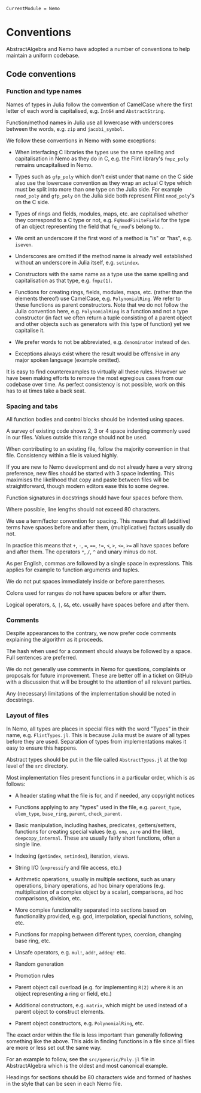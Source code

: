 ```@meta
CurrentModule = Nemo
```

# Conventions

AbstractAlgebra and Nemo have adopted a number of conventions to help maintain
a uniform codebase.

## Code conventions

### Function and type names

Names of types in Julia follow the convention of CamelCase where the first
letter of each word is capitalised, e.g. `Int64` and `AbstractString`.

Function/method names in Julia use all lowercase with underscores between
the words, e.g. `zip` and `jacobi_symbol`.

We follow these conventions in Nemo with some exceptions:

* When interfacing C libraries the types use the same spelling and
capitalisation in Nemo as they do in C, e.g. the Flint library's `fmpz_poly`
remains uncapitalised in Nemo.

* Types such as `gfp_poly` which don't exist under that name on the C side
also use the lowercase convention as they wrap an actual C type which must be
split into more than one type on the Julia side. For example `nmod_poly` and
`gfp_poly` on the Julia side both represent Flint `nmod_poly`'s on the C side.

* Types of rings and fields, modules, maps, etc. are capitalised whether they
correspond to a C type or not, e.g. `FqNmodFiniteField` for the type of an
object representing the field that `fq_nmod`'s belong to.
.
* We omit an underscore if the first word of a method is "is" or "has", e.g.
`iseven`.

* Underscores are omitted if the method name is already well established
without an underscore in Julia itself, e.g. `setindex`.

* Constructors with the same name as a type use the same spelling and
capitalisation as that type, e.g. `fmpz(1)`.

* Functions for creating rings, fields, modules, maps, etc. (rather than the
elements thereof) use CamelCase, e.g. `PolynomialRing`. We refer to these 
functions as parent constructors. Note that we do not follow the Julia
convention here, e.g. `PolynomialRing` is a function and not a type constructor
(in fact we often return a tuple consisting of a parent object and other
objects such as generators with this type of function) yet we capitalise it.

* We prefer words to not be abbreviated, e.g. `denominator` instead of `den`.

* Exceptions always exist where the result would be offensive in any major
spoken language (example omitted).

It is easy to find counterexamples to virtually all these rules. However we
have been making efforts to remove the most egregious cases from our codebase
over time. As perfect consistency is not possible, work on this has to at
times take a back seat.

### Spacing and tabs

All function bodies and control blocks should be indented using spaces.

A survey of existing code shows 2, 3 or 4 space indenting commonly used in our
files. Values outside this range should not be used.

When contributing to an existing file, follow the majority convention in that
file. Consistency within a file is valued highly.

If you are new to Nemo development and do not already have a very strong
preference, new files should be started with 3 space indenting. This maximises
the likelihood that copy and paste between files will be straightforward, though
modern editors ease this to some degree.

Function signatures in docstrings should have four spaces before them.

Where possible, line lengths should not exceed 80 characters.

We use a term/factor convention for spacing. This means that all (additive)
terms have spaces before and after them, (multiplicative) factors usually do
not.

In practice this means that `+`, `-`, `=`, `==`, `!=`, `<`, `>`, `<=`, `>=` all
have spaces before and after them. The operators `*`, `/`, `^` and unary minus
do not.

As per English, commas are followed by a single space in expressions. This
applies for example to function arguments and tuples.

We do not put spaces immediately inside or before parentheses.

Colons used for ranges do not have spaces before or after them.

Logical operators, `&`, `|`, `&&`, etc. usually have spaces before and after
them.

### Comments

Despite appearances to the contrary, we now prefer code comments explaining the
algorithm as it proceeds.

The hash when used for a comment should always be followed by a space. Full
sentences are preferred.

We do not generally use comments in Nemo for questions, complaints or
proposals for future improvement. These are better off in a ticket on GitHub
with a discussion that will be brought to the attention of all relevant
parties.

Any (necessary) limitations of the implementation should be noted in
docstrings.

### Layout of files

In Nemo, all types are places in special files with the word "Types" in their
name, e.g. `FlintTypes.jl`. This is because Julia must be aware of all types
before they are used. Separation of types from implementations makes it easy
to ensure this happens.

Abstract types should be put in the file called `AbstractTypes.jl` at the top
level of the `src` directory.

Most implementation files present functions in a particular order, which is as
follows:

* A header stating what the file is for, and if needed, any copyright notices

* Functions applying to any "types" used in the file, e.g. `parent_type`,
`elem_type`, `base_ring`, `parent`, `check_parent`.

* Basic manipulation, including hashes, predicates, getters/setters, functions
for creating special values (e.g. `one`, `zero` and the like),
`deepcopy_internal`. These are usually fairly short functions, often a single
line.

* Indexing (`getindex`, `setindex`), iteration, views.

* String I/O (`expressify` and file access, etc.)

* Arithmetic operations, usually in multiple sections, such as unary
operations, binary operations, ad hoc binary operations (e.g. multiplication
of a complex object by a scalar), comparisons, ad hoc comparisons, division,
etc.

* More complex functionality separated into sections based on functionality
provided, e.g. gcd, interpolation, special functions, solving, etc.

* Functions for mapping between different types, coercion, changing base ring,
etc.

* Unsafe operators, e.g. `mul!`, `add!`, `addeq!` etc.

* Random generation

* Promotion rules

* Parent object call overload (e.g. for implementing `R(2)` where `R` is an
object representing a ring or field, etc.)

* Additional constructors, e.g. `matrix`, which might be used instead of a
parent object to construct elements.

* Parent object constructors, e.g. `PolynomialRing`, etc.

The exact order within the file is less important than generally following
something like the above. This aids in finding functions in a file since all
files are more or less set out the same way.

For an example to follow, see the `src/generic/Poly.jl` file in AbstractAlgebra
which is the oldest and most canonical example.

Headings for sections should be 80 characters wide and formed of hashes in the
style that can be seen in each Nemo file.

